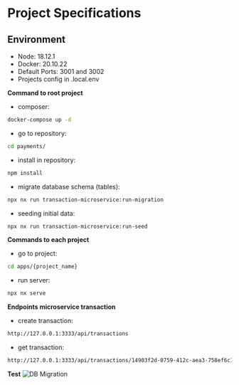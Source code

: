 # Project Specifications

## Environment

- Node: 18.12.1
- Docker: 20.10.22
- Default Ports: 3001 and 3002
- Projects config in .local.env

**Command to root project**
- composer: 
```bash
docker-compose up -d
```
- go to repository: 
```bash
cd payments/
```
- install in repository: 
```bash
npm install
```
- migrate database schema (tables):
```bash
npx nx run transaction-microservice:run-migration
```
- seeding initial data:
```bash
npx nx run transaction-microservice:run-seed
```

**Commands to each project**
- go to project: 
```bash
cd apps/{project_name}
```
- run server:
```bash
npx nx serve
```

**Endpoints microservice transaction**
- create transaction: 
```bash
http://127.0.0.1:3333/api/transactions
```
- get transaction: 
```bash
http://127.0.0.1:3333/api/transactions/14903f2d-0759-412c-aea3-758ef6c170c6
```

**Test**
![DB Migration](https://i.postimg.cc/GhPcHXhf/01-migration.png)
